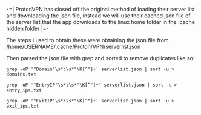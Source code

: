 -=| ProtonVPN has closed off the original method of loading their server list and downloading the json file, instead we will use their cached json file of the server list that the app downloads to the linux home folder in the .cache hidden folder |=-

The steps I used to obtain these were obtaining the json file from /home/USERNAME/.cache/Proton/VPN/serverlist.json

Then parsed the json file with grep and sorted to remove duplicates like so:
```
grep -oP '"Domain"\s*:\s*"\K[^"]+' serverlist.json | sort -u > domains.txt
```
```
grep -oP '"EntryIP"\s*:\s*"\K[^"]+' serverlist.json | sort -u > entry_ips.txt
```
```
grep -oP '"ExitIP"\s*:\s*"\K[^"]+' serverlist.json | sort -u > exit_ips.txt
```
